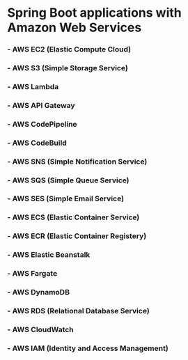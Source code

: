 # Spring Boot applications with Amazon Web Services
### - AWS EC2 (Elastic Compute Cloud)
### - AWS S3 (Simple Storage Service)
### - AWS Lambda
### - AWS API Gateway
### - AWS CodePipeline
### - AWS CodeBuild
### - AWS SNS (Simple Notification Service)
### - AWS SQS (Simple Queue Service)
### - AWS SES (Simple Email Service)
### - AWS ECS (Elastic Container Service)
### - AWS ECR (Elastic Container Registery)
### - AWS Elastic Beanstalk
### - AWS Fargate
### - AWS DynamoDB
### - AWS RDS (Relational Database Service)
### - AWS CloudWatch
### - AWS IAM (Identity and Access Management)
